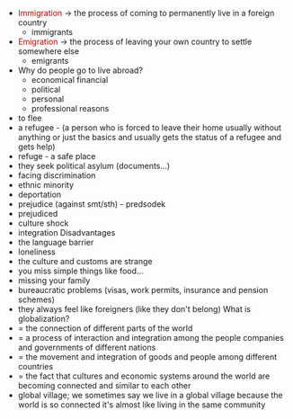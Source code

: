 - <font color="#c00000">Immigration</font> $\rightarrow$ the process of coming to permanently live in a foreign country
	- immigrants
- <font color="#c00000">Emigration</font> $\rightarrow$ the process of leaving your own country to settle somewhere else
	- emigrants
- Why do people go to live abroad?
	- economical financial
	- political
	- personal
	- professional reasons
- to flee
- a refugee - (a person who is forced to leave their home usually without anything or just the basics and usually gets the status of a refugee and gets help)
- refuge - a safe place
- they seek political asylum (documents...)
- facing discrimination
- ethnic minority
- deportation
- prejudice (against smt/sth) - predsodek
- prejudiced
- culture shock
- integration
Disadvantages
-  the language barrier
- loneliness 
- the culture and customs are strange
- you miss simple things like food...
- missing your family
- bureaucratic problems (visas, work permits, insurance and pension schemes)
- they always feel like foreigners (like they don't belong)
What is globalization?
- = the connection of different parts of the world
- = a process of interaction and integration among the people companies and governments of different nations
- = the movement and integration of goods and people among different countries
- = the fact that cultures and economic systems around the world are becoming connected and similar to each other
- global village; we sometimes say we live in a global village because the world is so connected it's almost like living in the same community